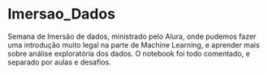 # Imersao_Dados

Semana de Imersão de dados, ministrado pelo Alura, onde pudemos fazer uma introdução muito legal na parte de Machine Learning, e aprender mais sobre análise exploratória dos dados.
O notebook foi todo comentado, e separado por aulas e desafios.
